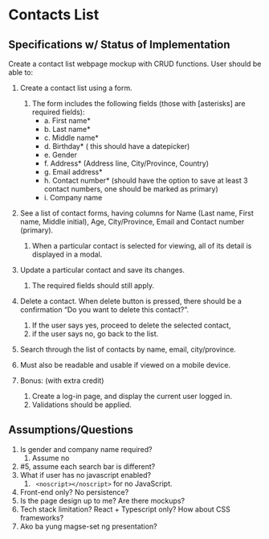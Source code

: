 # Contacts List

## Specifications w/ Status of Implementation

Create a contact list webpage mockup with CRUD functions. User should be able to:

1. Create a contact list using a form.
    1. The form includes the following fields (those with [asterisks] are required fields):
        - a. First name*
        - b. Last name*
        - c. Middle name*
        - d. Birthday* ( this should have a datepicker)
        - e. Gender
        - f. Address* (Address line, City/Province, Country)
        - g. Email address*
        - h. Contact number* (should have the option to save at least 3 contact numbers, one should be marked as primary)
        - i. Company name

2. See a list of contact forms, having columns for Name (Last name, First name, Middle initial), Age, City/Province, Email and Contact number (primary).
    1. When a particular contact is selected for viewing, all of its detail is displayed in a modal.

3. Update a particular contact and save its changes.
    1. The required fields should still apply.

4. Delete a contact. When delete button is pressed, there should be a confirmation “Do you want to delete this contact?”.
    1. If the user says yes, proceed to delete the selected contact,
    2. if the user says no, go back to the list.

5. Search through the list of contacts by name, email, city/province.

6. Must also be readable and usable if viewed on a mobile device.

7. Bonus: (with extra credit)
    1. Create a log-in page, and display the current user logged in.
    2. Validations should be applied.

## Assumptions/Questions
1. Is gender and company name required? 
    1. Assume no
2. #5, assume each search bar is different?
3. What if user has no javascript enabled?
    1. ` <noscript></noscript>` for no JavaScript.
4. Front-end only? No persistence?
5. Is the page design up to me? Are there mockups?
6. Tech stack limitation? React + Typescript only? How about CSS frameworks?
7. Ako ba yung magse-set ng presentation?
